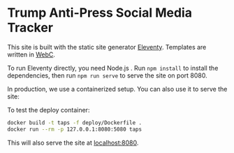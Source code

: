 # Trump Anti-Press Social Media Tracker

This site is built with the static site generator [Eleventy](https://www.11ty.dev/). Templates are written in [WebC](https://www.11ty.dev/docs/languages/webc/).

To run Eleventy directly, you need Node.js . Run `npm install` to install the dependencies, then run `npm run serve` to serve the site on port 8080.

In production, we use a containerized setup. You can also use it to serve the site:

To test the deploy container:

```sh
docker build -t taps -f deploy/Dockerfile .
docker run --rm -p 127.0.0.1:8080:5080 taps
```

This will also serve the site at [localhost:8080](http://localhost:8080/).